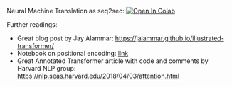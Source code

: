 Neural Machine Translation as seq2sec:
[![Open In Colab](https://colab.research.google.com/assets/colab-badge.svg)](https://colab.research.google.com/github/neychev/made_nlp_course/blob/master/week06_SelfAttention_and_NMT_practice/week06_seq2seq_NMT.ipynb)

Further readings:

* Great blog post by Jay Alammar: https://jalammar.github.io/illustrated-transformer/
* Notebook on positional encoding: [link](https://github.com/ml-mipt/ml-mipt/blob/advanced/week04_Transformer/week04_positional_encoding_carriers.ipynb)
* Great Annotated Transformer article with code and comments by Harvard NLP group: https://nlp.seas.harvard.edu/2018/04/03/attention.html
